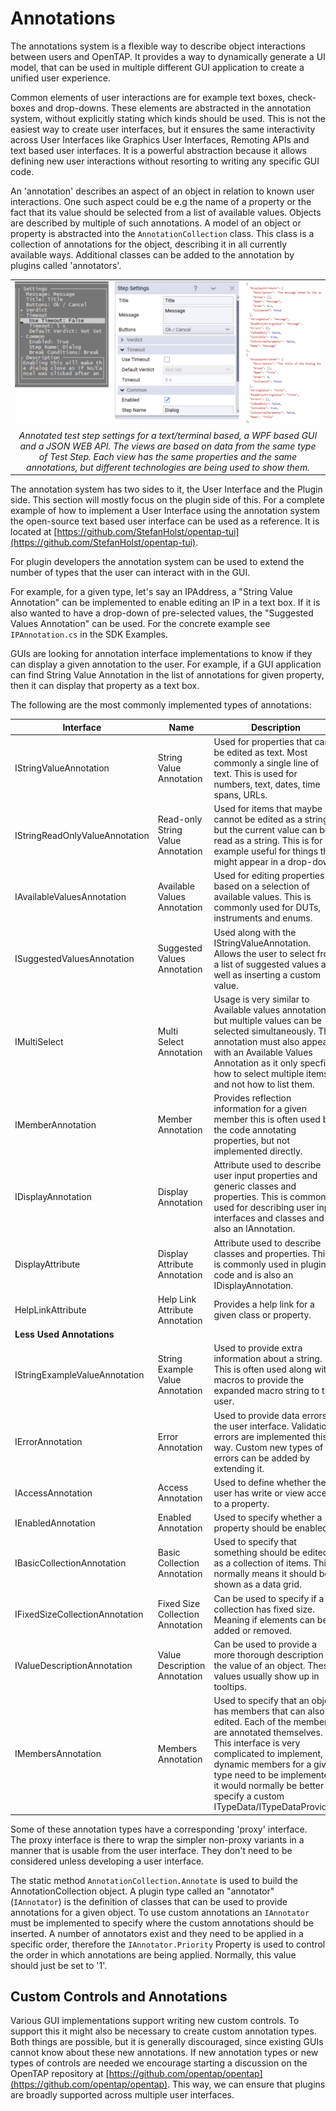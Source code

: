 Annotations
=============================

The annotations system is a flexible way to describe object interactions between users and OpenTAP. It provides a way to dynamically generate a UI model, that can be used in multiple different GUI application to create a unified user experience. 

Common elements of user interactions are for example text boxes, check-boxes and drop-downs. These elements are abstracted in the annotation system, without explicitly stating which kinds should be used. This is not the easiest way to create user interfaces, but it ensures the same interactivity across User Interfaces like Graphics User Interfaces, Remoting APIs and text based user interfaces. It is a powerful abstraction because it allows defining new user interactions without resorting to writing any specific GUI code. 

An 'annotation' describes an aspect of an object in relation to known user interactions. One such aspect could be e.g the name of a property or the fact that its value should be selected from a list of available values. Objects are described by multiple of such annotations. A model of an object or property is abstracted into the ```AnnotationCollection``` class. This class is a collection of annotations for the object, describing it in all currently available ways. Additional classes can be added to the annotation by plugins called 'annotators'. 

||
| :-: |
|![](./annotated_step_settings.png)|
|*Annotated test step settings for a text/terminal based, a WPF based GUI and a JSON WEB API. The views are based on data from the same type of Test Step. Each view has the same properties and the same annotations, but different technologies are being used to show them.*|

The annotation system has two sides to it, the User Interface and the Plugin side. This section will mostly focus on the plugin side of this. For a complete example of how to implement a User Interface using the annotation system the open-source text based user interface can be used as a reference. It is located at [https://github.com/StefanHolst/opentap-tui](https://github.com/StefanHolst/opentap-tui).

For plugin developers the annotation system can be used to extend the number of types that the user can interact with in the GUI.

For example, for a given type, let's say an IPAddress, a "String Value Annotation" can be implemented to enable editing an IP in a text box. If it is also wanted to have a drop-down of pre-selected values, the "Suggested Values Annotation" can be used. For the concrete example see `IPAnnotation.cs` in the SDK Examples.

GUIs are looking for annotation interface implementations to know if they can display a given annotation to the user. For example, if a GUI application can find String Value Annotation in the list of annotations for given property, then it can display that property as a text box.   

The following are the most commonly implemented types of annotations:

| Interface | Name | Description |
| -------- | --------- | -------------------- |
| IStringValueAnnotation | String Value Annotation | Used for properties that can be edited as text. Most commonly a single line of text. This is used for numbers, text, dates, time spans, URLs. |
| IStringReadOnlyValueAnnotation | Read-only String Value Annotation | Used for items that maybe cannot be edited as a string, but the current value can be read as a string. This is for example useful for things that might appear in a drop-down. |
| IAvailableValuesAnnotation | Available Values Annotation | Used for editing properties based on a selection of available values. This is commonly used for DUTs, instruments and enums. |
| ISuggestedValuesAnnotation | Suggested Values Annotation | Used along with the IStringValueAnnotation. Allows the user to select from a list of suggested values as well as inserting a custom value. |  
| IMultiSelect | Multi Select Annotation | Usage is very similar to Available values annotation, but multiple values can be selected simultaneously. This annotation must also appear with an Available Values Annotation as it only specfies how to select multiple items and not how to list them. |
| IMemberAnnotation | Member Annotation | Provides reflection information for a given member this is often used by the code annotating properties, but not implemented directly. |
| IDisplayAnnotation | Display Annotation| Attribute used to describe user input properties and generic classes and properties. This is commonly used for describing user input interfaces and classes and is also an IAnnotation. | 
| DisplayAttribute | Display Attribute Annotation| Attribute used to describe classes and properties. This is commonly used in plugin code and is also an IDisplayAnnotation. | 
| HelpLinkAttribute | Help Link Attribute Annotation| Provides a help link for a given class or property. |
| **Less Used Annotations** |||
| IStringExampleValueAnnotation| String Example Value Annotation | Used to provide extra information about a string. This is often used along with macros to provide the expanded macro string to the user.|
| IErrorAnnotation | Error Annotation | Used to provide data errors to the user interface. Validation errors are implemented this way. Custom new types of errors can be added by extending it. |
| IAccessAnnotation | Access Annotation | Used to define whether the user has write or view access to a property. |
| IEnabledAnnotation | Enabled Annotation | Used to specify whether a property should be enabled |
| IBasicCollectionAnnotation | Basic Collection Annotation| Used to specify that something should be edited as a collection of items. This normally means it should be shown as a data grid. |
| IFixedSizeCollectionAnnotation | Fixed Size Collection Annotation | Can be used to specify if a collection has fixed size. Meaning if elements can be added or removed. |
| IValueDescriptionAnnotation | Value Description Annotation | Can be used to provide a more thorough description of the value of an object. These values usually show up in tooltips. |
| IMembersAnnotation | Members Annotation | Used to specify that an object has members that can also be edited. Each of the members are annotated themselves. This interface is very complicated to implement, if dynamic members for a given type need to be implemented, it would normally be better to specify a custom ITypeData/ITypeDataProvider. | 
 
 Some of these annotation types have a corresponding 'proxy' interface. The proxy interface is there to wrap the simpler non-proxy variants in a manner that is usable from the user interface. They don't need to be considered unless developing a user interface.
 
 The static method ```AnnotationCollection.Annotate``` is used to build the AnnotationCollection object. A plugin type called an "annotator" (```IAnnotator```) is the definition of classes that can be used to provide annotations for a given object. To use custom annotations an ```IAnnotator``` must be implemented to specify where the custom annotations should be inserted. A number of annotators exist and they need to be applied in a specific order, therefore the ```IAnnotator.Priority``` Property is used to control the order in which annotations are being applied. Normally, this value should just be set to '1'.
 
  
 ## Custom Controls and Annotations
 
 Various GUI implementations support writing new custom controls. To support this it might also be necessary to create custom annotation types. Both things are possible, but it is generally discouraged, since existing GUIs cannot know about these new annotations. If new annotation types or new types of controls are needed we encourage starting a discussion on the OpenTAP repository at [https://github.com/opentap/opentap](https://github.com/opentap/opentap). This way, we can ensure that plugins are broadly supported across multiple user interfaces.
